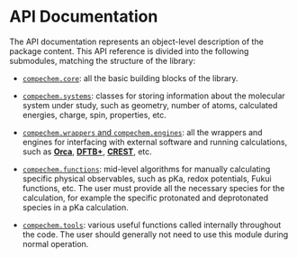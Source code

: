 # API Documentation

The API documentation represents an object-level description of the package content.
This API reference is divided into the following submodules, matching the structure of the library:

* [`compechem.core`](API-core): all the basic building blocks of the library.

* [`compechem.systems`](API-systems): classes for storing information about the molecular system under study, such as geometry, number of atoms, calculated energies, charge, spin, properties, etc.

* [`compechem.wrappers` and `compechem.engines`](API-wrappers): all the wrappers and engines for interfacing with external software and running calculations, such as **[Orca](https://sites.google.com/site/orcainputlibrary/home)**, **[DFTB+](https://dftbplus.org/)**, **[CREST](https://xtb-docs.readthedocs.io/en/latest/crest.html)**, etc.

* [`compechem.functions`](API-functions): mid-level algorithms for manually calculating specific physical observables, such as pKa, redox potentials, Fukui functions, etc. The user must provide all the necessary species for the calculation, for example the specific protonated and deprotonated species in a pKa calculation.

* [`compechem.tools`](API-tools): various useful functions called internally throughout the code. The user should generally not need to use this module during normal operation.
